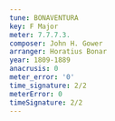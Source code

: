 ```yaml
---
tune: BONAVENTURA
key: F Major
meter: 7.7.7.3.
composer: John H. Gower
arranger: Horatius Bonar
year: 1809-1889
anacrusis: 0
meter_error: '0'
time_signature: 2/2
meterError: 0
timeSignature: 2/2
---
```

